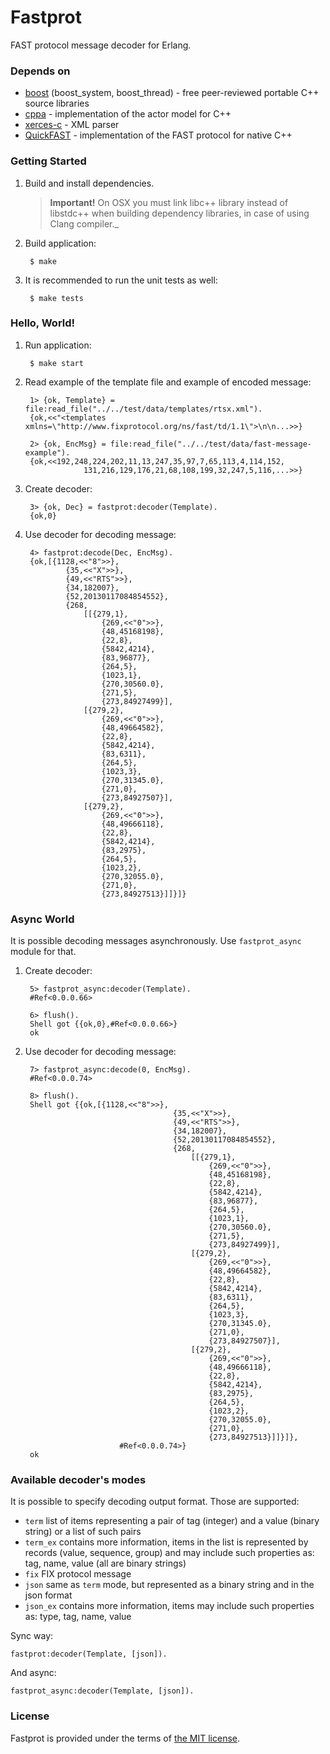 # Fastprot

FAST protocol message decoder for Erlang.

### Depends on

- [boost][boost] (boost_system, boost_thread) - free peer-reviewed portable C++ source libraries
- [cppa][cppa] - implementation of the actor model for C++
- [xerces-c][xerces-c] - XML parser
- [QuickFAST][quickfast] - implementation of the FAST protocol for native C++

### Getting Started

1. Build and install dependencies.

	> __Important!__ On OSX you must link libc++ library instead of libstdc++ when building dependency libraries,  in case of using Clang compiler._

2. Build application:

		$ make

3. It is recommended to run the unit tests as well:

		$ make tests

### Hello, World!

1. Run application:

		$ make start

2. Read example of the template file and example of encoded message:

		1> {ok, Template} = file:read_file("../../test/data/templates/rtsx.xml").
		{ok,<<"<templates xmlns=\"http://www.fixprotocol.org/ns/fast/td/1.1\">\n\n...>>}

		2> {ok, EncMsg} = file:read_file("../../test/data/fast-message-example").
		{ok,<<192,248,224,202,11,13,247,35,97,7,65,113,4,114,152,
					131,216,129,176,21,68,108,199,32,247,5,116,...>>}

3. Create decoder:

		3> {ok, Dec} = fastprot:decoder(Template).
		{ok,0}

4. Use decoder for decoding message:

		4> fastprot:decode(Dec, EncMsg).               
		{ok,[{1128,<<"8">>},
				{35,<<"X">>},
				{49,<<"RTS">>},
				{34,182007},
				{52,20130117084854552},
				{268,
					[[{279,1},
						{269,<<"0">>},
						{48,45168198},
						{22,8},
						{5842,4214},
						{83,96877},
						{264,5},
						{1023,1},
						{270,30560.0},
						{271,5},
						{273,84927499}],
					[{279,2},
						{269,<<"0">>},
						{48,49664582},
						{22,8},
						{5842,4214},
						{83,6311},
						{264,5},
						{1023,3},
						{270,31345.0},
						{271,0},
						{273,84927507}],
					[{279,2},
						{269,<<"0">>},
						{48,49666118},
						{22,8},
						{5842,4214},
						{83,2975},
						{264,5},
						{1023,2},
						{270,32055.0},
						{271,0},
						{273,84927513}]]}]}

### Async World

It is possible decoding messages asynchronously. Use `fastprot_async` module for that.

1. Create decoder:

		5> fastprot_async:decoder(Template).
		#Ref<0.0.0.66>

		6> flush().
		Shell got {{ok,0},#Ref<0.0.0.66>}
		ok

2. Use decoder for decoding message:

		7> fastprot_async:decode(0, EncMsg).
		#Ref<0.0.0.74>

		8> flush().
		Shell got {{ok,[{1128,<<"8">>},
										{35,<<"X">>},
										{49,<<"RTS">>},
										{34,182007},
										{52,20130117084854552},
										{268,
											[[{279,1},
												{269,<<"0">>},
												{48,45168198},
												{22,8},
												{5842,4214},
												{83,96877},
												{264,5},
												{1023,1},
												{270,30560.0},
												{271,5},
												{273,84927499}],
											[{279,2},
												{269,<<"0">>},
												{48,49664582},
												{22,8},
												{5842,4214},
												{83,6311},
												{264,5},
												{1023,3},
												{270,31345.0},
												{271,0},
												{273,84927507}],
											[{279,2},
												{269,<<"0">>},
												{48,49666118},
												{22,8},
												{5842,4214},
												{83,2975},
												{264,5},
												{1023,2},
												{270,32055.0},
												{271,0},
												{273,84927513}]]}]},
							#Ref<0.0.0.74>}
		ok

### Available decoder's modes

It is possible to specify decoding output format. Those are supported:

- `term` list of items representing a pair of tag (integer) and a value (binary string) or a list of such pairs
- `term_ex` contains more information, items in the list is represented by records (value, sequence, group) and may include such properties as: tag, name, value (all are binary strings)
- `fix` FIX protocol message
- `json` same as `term` mode, but represented as a binary string and in the json format
- `json_ex` contains more information, items may include such properties as: type, tag, name, value

Sync way:

	fastprot:decoder(Template, [json]).

And async:

	fastprot_async:decoder(Template, [json]).

### License

Fastprot is provided under the terms of [the MIT license][license].

[boost]:http://www.boost.org
[cppa]:https://github.com/Neverlord/libcppa
[xerces-c]:http://xerces.apache.org/xerces-c
[quickfast]:http://code.google.com/p/quickfast
[license]:http://www.opensource.org/licenses/MIT

